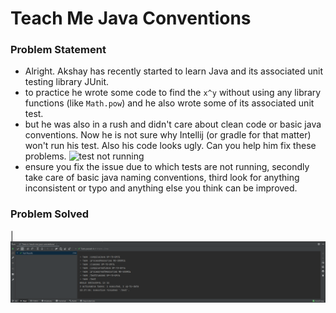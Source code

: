 # Teach Me Java Conventions

### Problem Statement
- Alright. Akshay has recently started to learn Java and its associated unit testing library JUnit. 
- to practice he wrote some code to find the `x^y` without using any library functions (like `Math.pow`) and he also wrote some of its associated unit test. 
- but he was also in a rush and didn't care about clean code or basic java conventions. Now he is not sure why Intellij (or gradle for that matter) won't run his test. Also his code looks ugly. Can you help him fix these problems. 
      ![test not running](testsnotrunning.png)
- ensure you fix the issue due to which tests are not running, secondly take care of basic java naming conventions, third look for anything inconsistent or typo and anything else you think can be improved. 

### Problem Solved
|
      ![test running](testrunning.png)

